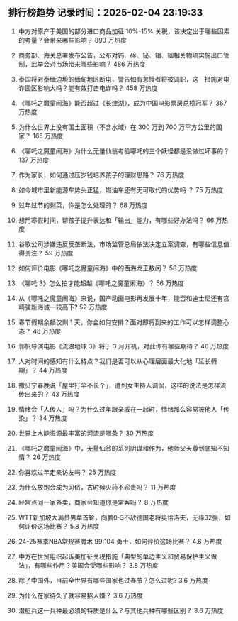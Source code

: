 
## 排行榜趋势 记录时间：2025-02-04 23:19:33
  
  1. 中方对原产于美国的部分进口商品加征 10%-15% 关税，该决定出于哪些因素的考量？会带来哪些影响？ 893 万热度
    
  2. 商务部、海关总署发布公告，公布对钨、碲、铋、钼、铟相关物项实施出口管制，此举会对市场带来哪些影响？ 486 万热度
    
  3. 泰国将对泰缅边境的缅甸地区断电，警告如有怠慢者将被调职，这一措施对电诈园区影响大吗？能有效打击电诈吗？ 458 万热度
    
  4. 《哪吒之魔童闹海》能否超过《长津湖》，成为中国电影票房总榜冠军？ 367 万热度
    
  5. 为什么世界上没有国土面积（不含水域）在 300 万到 700 万平方公里的国家？ 165 万热度
    
  6. 《哪吒之魔童闹海》为什么无量仙翁考验哪吒的三个妖怪都是没做过坏事的？ 137 万热度
    
  7. 作为家长，如何通过压岁钱培养孩子的理财思路？ 76 万热度
    
  8. 如今城市里新能源车势头正猛，燃油车还有无可取代的优势吗 ？ 75 万热度
    
  9. 过年过节的剩菜，你是怎么处理的？ 68 万热度
    
  10. 想用寒假时间，帮孩子提升表达和「输出」能力，有哪些好办法吗？ 66 万热度
    
  11. 谷歌公司涉嫌违反反垄断法，市场监管总局依法决定立案调查，有哪些信息值得关注？ 59 万热度
    
  12. 如何评价电影《哪吒之魔童闹海》中的西海龙王敖闰？ 58 万热度
    
  13. 《哪吒 3》怎么拍才能超越《哪吒之魔童闹海》？ 56 万热度
    
  14. 从《哪吒之魔童闹海》来说，国产动画电影再发展十年，能否和迪士尼还有宫崎骏新海诚一较高下? 52 万热度
    
  15. 春节假期余额仅剩 1 天，你会如何安排？面对即将到来的工作可以怎样调整心态？ 48 万热度
    
  16. 郭帆导演电影《流浪地球 3》将于 3 月开机，对此你有哪些期待？ 46 万热度
    
  17. 人对时间的感知有什么特点？我们是否可以从心理层面最大化地「延长假期」？ 44 万热度
    
  18. 撒贝宁春晚说「屋里打伞不长个」，遭到女主持人调侃，这样的说法是怎样流传出来的？ 43 万热度
    
  19. 情绪会「人传人」吗？为什么过年跟亲戚在一起时，情绪那么容易被他人「传染」？ 34 万热度
    
  20. 世界上水能资源最丰富的河流是哪条？ 30 万热度
    
  21. 《哪吒之魔童闹海》中，无量仙翁的系列阴谋和作为，他师父天尊到底知不知情？ 26 万热度
    
  22. 你喜欢过年走亲访友吗？ 25 万热度
    
  23. 为什么放炮会成为习俗，古时候火药不珍贵吗？ 11 万热度
    
  24. 经常点同一家外卖，商家会知道你是常客吗？ 8 万热度
    
  25. WTT新加坡大满贯男单首轮，向鹏0-3不敌德国老将奥恰洛夫，无缘32强，如何评价这场比赛？ 5.8 万热度
    
  26. 24-25赛季NBA常规赛魔术 99:104 勇士，如何评价这场比赛？ 4.6 万热度
    
  27. 中方在世贸组织起诉美加征关税措施「典型的单边主义和贸易保护主义做法」，有哪些作用？美国会受哪些影响？ 3.8 万热度
    
  28. 除了中国外，目前全世界有哪些国家也过春节？怎么过呢? 3.6 万热度
    
  29. 为什么在家待久了就容易招人嫌？ 3.6 万热度
    
  30. 潜艇兵这一兵种最必须的特质是什么？与其他兵种有哪些区别？ 3.6 万热度
    